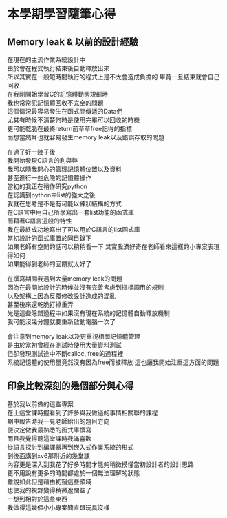 # 本學期學習隨筆心得
## Memory leak & 以前的設計經驗

在現在的主流作業系統設計中  
由於會在程式執行結束後自動釋放出來  
所以其實在一般短時間執行的程式上是不太會造成負擔的
畢竟一旦結束就會自己回收  
在我剛開始學習C的記憶體動態規劃時  
我也常常犯記憶體回收不完全的問題  
這個情況最容易發生在函式間傳遞的Data們  
尤其有時候不清楚何時是使用完畢可以回收的時機  
更可能乾脆在最終return前草草free記得的指標  
而想當然耳也就容易發生memory leak以及錯誤存取的問題  
  
在過了好一陣子後  
我開始發現C語言的利與弊  
我可以隨我開心的管理記憶體位置以及資料  
甚至進行一些危險的記憶體操作    
當初的我正在稍作研究python  
在認識到python中list的強大之後  
我就在思考是不是有可能以練狀結構的方式  
在C語言中用自己所學寫出一套list功能的函式庫  
而藉著C語言這般的特性  
我在最終成功地寫出了可以用於C語言的list函式庫  
當初設計的函式庫置於同目錄下  
如果老師有空閒的話可以稍稍看一下
其實我滿好奇在老師看來這樣的小專案表現得如何  
如果能得到老師的回饋就太好了  

在撰寫期間我遇到大量memory leak的問題  
因為在最開始設計的時候並沒有完善考慮到指標調用的規則  
以及架構上因為反覆修改設計造成的混亂  
甚至後來還乾脆打掉重弄  
光是這些除錯過程中如果沒有現在系統的記憶體自動釋放機制  
我可能沒幾分鐘就要重新啟動電腦一次了  
  
會注意到memory leak以及更重視相關記憶體管理  
是由於當初曾經在測試時使用大量資料測試  
但卻發現測試途中不斷calloc, free的過程裡  
系統記憶體的使用量竟然沒有因為free而被釋放
這也讓我開始注重這方面的問題  
  
## 印象比較深刻的幾個部分與心得
基於我以前做的這些專案  
在上這堂課時握看到了許多與我做過的事情相關聯的課程  
期中報告時我一見老師給出的題目方向  
便決定做我最熟悉的函式庫撰寫  
而且我覺得聽這堂課時我滿喜歡  
從語言探討到編譯器再到嵌入式作業系統的形式  
到後面講到xv6那附近的幾堂課  
內容更是深入到我花了好多時間才能夠稍微摸懂當初設計者的設計思路  
更不用說有更多的時間都處於一個無法理解的狀態  
雖說如此但是藉由初窺這些領域  
也使我的視野變得稍微遼闊些了  
一想到相對於這些東西  
我做得這幾個小小專案簡直跟玩具沒樣  